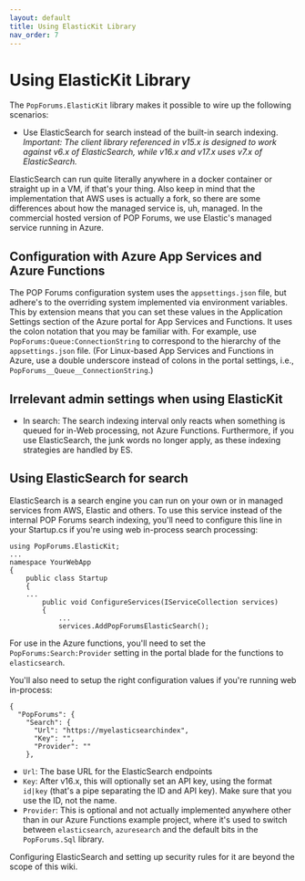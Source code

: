 ```yaml
---
layout: default
title: Using ElasticKit Library
nav_order: 7
---
```

# Using ElasticKit Library
The `PopForums.ElasticKit` library makes it possible to wire up the following scenarios:
* Use ElasticSearch for search instead of the built-in search indexing. _Important: The client library referenced in v15.x is designed to work against v6.x of ElasticSearch, while v16.x and v17.x uses v7.x of ElasticSearch._

ElasticSearch can run quite literally anywhere in a docker container or straight up in a VM, if that's your thing. Also keep in mind that the implementation that AWS uses is actually a fork, so there are some differences about how the managed service is, uh, managed. In the commercial hosted version of POP Forums, we use Elastic's managed service running in Azure.

## Configuration with Azure App Services and Azure Functions

The POP Forums configuration system uses the `appsettings.json` file, but adhere's to the overriding system implemented via environment variables. This by extension means that you can set these values in the Application Settings section of the Azure portal for App Services and Functions. It uses the colon notation that you may be familiar with. For example, use `PopForums:Queue:ConnectionString` to correspond to the hierarchy of the `appsettings.json` file. (For Linux-based App Services and Functions in Azure, use a double underscore instead of colons in the portal settings, i.e., `PopForums__Queue__ConnectionString`.)

## Irrelevant admin settings when using ElasticKit

* In search: The search indexing interval only reacts when something is queued for in-Web processing, not Azure Functions. Furthermore, if you use ElasticSearch, the junk words no longer apply, as these indexing strategies are handled by ES.

## Using ElasticSearch for search
ElasticSearch is a search engine you can run on your own or in managed services from AWS, Elastic and others. To use this service instead of the internal POP Forums search indexing, you'll need to configure this line in your Startup.cs if you're using web in-process search processing:

```
using PopForums.ElasticKit;
...
namespace YourWebApp
{
	public class Startup
	{
	...
		public void ConfigureServices(IServiceCollection services)
		{
			...
			services.AddPopForumsElasticSearch();
```

For use in the Azure functions, you'll need to set the `PopForums:Search:Provider` setting in the portal blade for the functions to `elasticsearch`.

You'll also need to setup the right configuration values if you're running web in-process:

```
{
  "PopForums": {
    "Search": {
      "Url": "https://myelasticsearchindex",
      "Key": "",
      "Provider": ""
    },
```
* `Url`: The base URL for the ElasticSearch endpoints
* `Key`: After v16.x, this will optionally set an API key, using the format `id|key` (that's a pipe separating the ID and API key). Make sure that you use the ID, not the name.
* `Provider`: This is optional and not actually implemented anywhere other than in our Azure Functions example project, where it's used to switch between `elasticsearch`, `azuresearch` and the default bits in the `PopForums.Sql` library.

Configuring ElasticSearch and setting up security rules for it are beyond the scope of this wiki.
